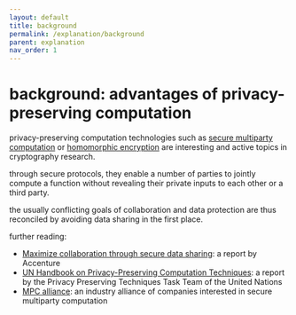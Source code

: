 ```yaml
---
layout: default
title: background
permalink: /explanation/background
parent: explanation
nav_order: 1
---
```



# background: advantages of privacy-preserving computation

privacy-preserving computation technologies such as 
[secure multiparty computation](https://en.wikipedia.org/wiki/Secure_multi-party_computation) or 
[homomorphic encryption](https://en.wikipedia.org/wiki/Homomorphic_encryption) 
are interesting and active topics in cryptography research.

through secure protocols, they enable a number of parties to jointly compute a function
without revealing their private inputs to each other or a third party.

the usually conflicting goals of collaboration and data protection are thus reconciled
by avoiding data sharing in the first place.

further reading:
* [Maximize collaboration through secure data sharing](https://www.accenture.com/us-en/insights/digital/maximize-collaboration-secure-data-sharing): a report by Accenture
* [UN Handbook on Privacy-Preserving Computation Techniques](http://publications.officialstatistics.org/handbooks/privacy-preserving-techniques-handbook/UN%20Handbook%20for%20Privacy-Preserving%20Techniques.pdf): a report by the Privacy Preserving Techniques Task Team of the United Nations
* [MPC alliance](https://www.mpcalliance.org/): an industry alliance of companies interested in secure multiparty computation
